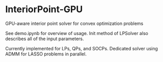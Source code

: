 # InteriorPoint-GPU
GPU-aware interior point solver for convex optimization problems

See demo.ipynb for overview of usage. Init method of LPSolver also describes all of the input parameters.

Currently implemented for LPs, QPs, and SOCPs. Dedicated solver using ADMM for LASSO problems in parallel.
